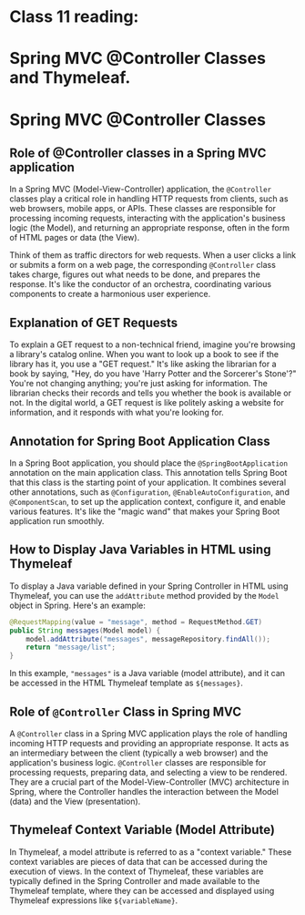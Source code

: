 # Class 11 reading: 
# Spring MVC @Controller Classes and Thymeleaf. 

# Spring MVC @Controller Classes

## Role of @Controller classes in a Spring MVC application

In a Spring MVC (Model-View-Controller) application, the `@Controller` classes play a critical role in handling HTTP requests from clients, such as web browsers, mobile apps, or APIs. These classes are responsible for processing incoming requests, interacting with the application's business logic (the Model), and returning an appropriate response, often in the form of HTML pages or data (the View).

Think of them as traffic directors for web requests. When a user clicks a link or submits a form on a web page, the corresponding `@Controller` class takes charge, figures out what needs to be done, and prepares the response. It's like the conductor of an orchestra, coordinating various components to create a harmonious user experience.

## Explanation of GET Requests

To explain a GET request to a non-technical friend, imagine you're browsing a library's catalog online. When you want to look up a book to see if the library has it, you use a "GET request." It's like asking the librarian for a book by saying, "Hey, do you have 'Harry Potter and the Sorcerer's Stone'?" You're not changing anything; you're just asking for information. The librarian checks their records and tells you whether the book is available or not. In the digital world, a GET request is like politely asking a website for information, and it responds with what you're looking for.

## Annotation for Spring Boot Application Class

In a Spring Boot application, you should place the `@SpringBootApplication` annotation on the main application class. This annotation tells Spring Boot that this class is the starting point of your application. It combines several other annotations, such as `@Configuration`, `@EnableAutoConfiguration`, and `@ComponentScan`, to set up the application context, configure it, and enable various features. It's like the "magic wand" that makes your Spring Boot application run smoothly.


## How to Display Java Variables in HTML using Thymeleaf

To display a Java variable defined in your Spring Controller in HTML using Thymeleaf, you can use the `addAttribute` method provided by the `Model` object in Spring. Here's an example:

```java
@RequestMapping(value = "message", method = RequestMethod.GET)
public String messages(Model model) {
    model.addAttribute("messages", messageRepository.findAll());
    return "message/list";
}
```

In this example, `"messages"` is a Java variable (model attribute), and it can be accessed in the HTML Thymeleaf template as `${messages}`.

## Role of `@Controller` Class in Spring MVC

A `@Controller` class in a Spring MVC application plays the role of handling incoming HTTP requests and providing an appropriate response. It acts as an intermediary between the client (typically a web browser) and the application's business logic. `@Controller` classes are responsible for processing requests, preparing data, and selecting a view to be rendered. They are a crucial part of the Model-View-Controller (MVC) architecture in Spring, where the Controller handles the interaction between the Model (data) and the View (presentation).

## Thymeleaf Context Variable (Model Attribute)

In Thymeleaf, a model attribute is referred to as a "context variable." These context variables are pieces of data that can be accessed during the execution of views. In the context of Thymeleaf, these variables are typically defined in the Spring Controller and made available to the Thymeleaf template, where they can be accessed and displayed using Thymeleaf expressions like `${variableName}`.
